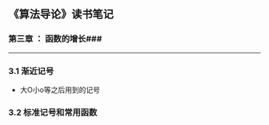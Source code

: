 ## 《算法导论》读书笔记 ##

### 第三章 ： 函数的增长###

----------

### **3.1 渐近记号**
* 大O小o等之后用到的记号
### **3.2 标准记号和常用函数**

